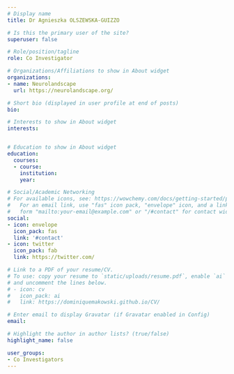 ```yaml
---
# Display name
title: Dr Agnieszka OLSZEWSKA-GUIZZO

# Is this the primary user of the site?
superuser: false

# Role/position/tagline
role: Co Investigator

# Organizations/Affiliations to show in About widget
organizations:
- name: Neurolandscape
  url: https://neurolandscape.org/

# Short bio (displayed in user profile at end of posts)
bio: 

# Interests to show in About widget
interests:


# Education to show in About widget
education:
  courses:
  - course: 
    institution: 
    year: 

# Social/Academic Networking
# For available icons, see: https://wowchemy.com/docs/getting-started/page-builder/#icons
#   For an email link, use "fas" icon pack, "envelope" icon, and a link in the
#   form "mailto:your-email@example.com" or "/#contact" for contact widget.
social:
- icon: envelope
  icon_pack: fas
  link: '#contact'
- icon: twitter
  icon_pack: fab
  link: https://twitter.com/

# Link to a PDF of your resume/CV.
# To use: copy your resume to `static/uploads/resume.pdf`, enable `ai` icons in `params.toml`,
# and uncomment the lines below.
# - icon: cv
#   icon_pack: ai
#   link: https://dominiquemakowski.github.io/CV/

# Enter email to display Gravatar (if Gravatar enabled in Config)
email: 

# Highlight the author in author lists? (true/false)
highlight_name: false

user_groups:
- Co Investigators
---
```



